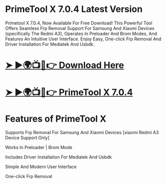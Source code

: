 # PrimeTool X 7.0.4 Latest Version
Primetool X 7.0.4, Now Available For Free Download! This Powerful Tool Offers Seamless Frp Removal Support For Samsung And Xiaomi Devices (specifically The Redmi A3), Operates In Preloader And Brom Modes, And Features An Intuitive User Interface. Enjoy Easy, One-click Frp Removal And Driver Installation For Mediatek And Usbdk.
# [➤ ►🌍📺📱👉 Download Here](https://gsmatoztool.com/primetool-x/)
# [➤ ►🌍📺📱👉  PrimeTool X 7.0.4](https://foxly.link/FcFQLn)

# Features of PrimeTool X

Supports Frp Removal For Samsung And Xiaomi Devices [xiaomi Redmi A3 Device Support Only]

Works In Preloader | Brom Mode

Includes Driver Installation For Mediatek And Usbdk

Simple And Modern User Interface

One-click Frp Removal

